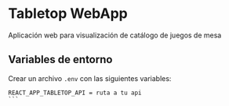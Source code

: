 # Tabletop WebApp

Aplicación web para visualización de catálogo de juegos de mesa

## Variables de entorno

Crear un archivo `.env` con las siguientes variables:

````.env
REACT_APP_TABLETOP_API = ruta a tu api
```